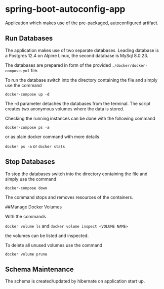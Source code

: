 # spring-boot-autoconfig-app
Application which makes use of the pre-packaged, autoconfigured artifact.

## Run Databases

The application makes use of two separate databases.
Leading database is a Postgres 12.4 on Alpine Linux, the second database is MySql 8.0.23.

The databases are prepared in form of the provided `./docker/docker-compose.yml` file.

To run the database switch into the directory containing the file and simply use the command

`docker-compose up -d`

The -d parameter detaches the databases from the terminal.
The script creates two anonymous volumes where the data is stored.

Checking the running instances can be  done with the following command

`docker-compose ps -a`

or as plain docker command with more details

`docker ps -a` or `docker stats`

## Stop Databases

To stop the databases switch into the directory containing the file and simply use the command

`docker-compose down`

The command stops and removes resources of the containers. 

##Manage Docker Volumes

With the commands

`docker volume ls` and `docker volume inspect <VOLUME NAME>`

the volumes can be listed and inspected.

To delete all unused volumes use the command

`docker volume prune`

##  Schema Maintenance

The schema is created/updated by hibernate on application start up. 
